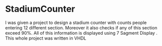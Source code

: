 # StadiumCounter
I was given a project to design a stadium counter with counts people entering 12 different section. Moreover it also checks if any of this section exceed 90%. All of this information is displayed using 7 Sagment Display . This whole project was written in VHDL
